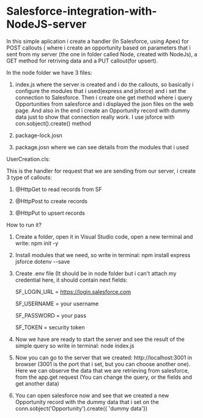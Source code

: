 # Salesforce-integration-with-NodeJS-server
In this simple aplication i create a handler (In Salesforce, using Apex) for POST callouts ( where i create an opportunity based on parameters that i sent from my server (the one in folder called Node, created with NodeJs), a GET method for retriving data and a PUT callout(for upsert).

In the node folder we have 3 files:
1. index.js where the server is created and i do the callouts, so basically i configure the modules that i used(express and jsforce) and i set the connection to Salesforce. Then i create one get method where i query Opportunities from salesforce and i displayed the json files on the web page. And also in the end i create an Opportunity record with dummy data just to show that connection really work. I use jsforce with con.sobject().create() method

2. package-lock.josn

3. package.josn where we can see details from the modules that i used

UserCreation.cls:

This is the handler for request that we are sending from our server, i create 3 type of callouts: 
1. @HttpGet to read records from SF 

2. @HttpPost to create records 

3. @HttpPut to upsert records

How to run it?
1. Create a folder, open it in Visual Studio code, open a new terminal and write: npm init -y
2. Install modules that we need, so write in terminal: npm install express jsforce dotenv --save
3. Create .env file (It should be in node folder but i can't attach my credential here, it should contain next fields:

   SF_LOGIN_URL = https://login.salesforce.com

   SF_USERNAME = your username

   SF_PASSWORD = your pass

   SF_TOKEN = security token


4. Now we have are ready to start the server and see the result of the simple query so write in terminal: node index.js

5. Now you can go to the server that we created: http://localhost:3001 in browser (3001 is the port that i set, but you can choose another one). Here we can observe the data that we are retrieving from salesforce, from the app.get request (You can change the query, or the fields and get another data)

6. You can open salesforce now and see that we created a new Opportunity record with the dummy data that i set on the conn.sobject('Opportunity').create({ 'dummy data'})

